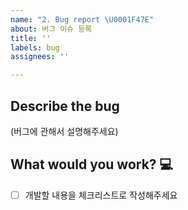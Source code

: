 ```yaml
---
name: "2. Bug report \U0001F47E"
about: 버그 이슈 등록
title: ''
labels: bug
assignees: ''

---
```


## Describe the bug

(버그에 관해서 설명해주세요)

## What would you work? ​:computer:​

- [ ] 개발할 내용을 체크리스트로 작성해주세요
